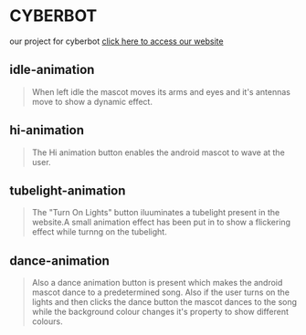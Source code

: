 # **CYBERBOT**
our project for cyberbot 
[click here to access our website](https://seekers-cyberbot4.netlify.app)

## **idle-animation**
> When left idle the mascot moves its arms and eyes and it's antennas move to show a dynamic effect.

## **hi-animation**
> The Hi animation button enables the android mascot to wave at the user.

## **tubelight-animation**
> The "Turn On Lights" button iluuminates a tubelight present in the website.A small animation effect has been put in to show a flickering effect while turnng on the tubelight.

## **dance-animation**
> Also a dance animation button is present which makes the android mascot dance to a predetermined song.
Also if the user turns on the lights and then clicks the dance button the mascot dances to the song while the background colour changes it's property to show different colours.
